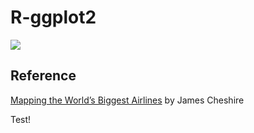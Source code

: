 # R-ggplot2
<img src="https://cdn.rawgit.com/JingqiL/R-ggplot2-airline-route-map/b0d64d54/l0.png">

## Reference
<a href="http://spatialanalysis.co.uk/2012/06/mapping-worlds-biggest-airlines/">Mapping the World’s Biggest Airlines</a> by James Cheshire 

Test!